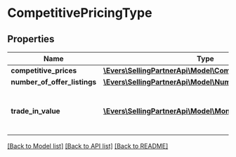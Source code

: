# CompetitivePricingType

## Properties
Name | Type | Description | Notes
------------ | ------------- | ------------- | -------------
**competitive_prices** | [**\Evers\SellingPartnerApi\Model\CompetitivePriceList**](CompetitivePriceList.md) |  | 
**number_of_offer_listings** | [**\Evers\SellingPartnerApi\Model\NumberOfOfferListingsList**](NumberOfOfferListingsList.md) |  | 
**trade_in_value** | [**\Evers\SellingPartnerApi\Model\MoneyType**](MoneyType.md) | The trade-in value of the item in the trade-in program. | [optional] 

[[Back to Model list]](../README.md#documentation-for-models) [[Back to API list]](../README.md#documentation-for-api-endpoints) [[Back to README]](../README.md)


